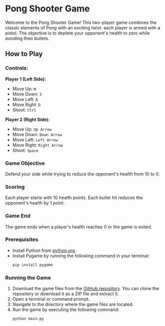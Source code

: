 # Pong Shooter Game

Welcome to the Pong Shooter Game! This two-player game combines the classic elements of Pong with an exciting twist: each player is armed with a pistol. The objective is to deplete your opponent's health to zero while avoiding their bullets.

## How to Play

### Controls:

**Player 1 (Left Side):**  
- Move Up: `W`  
- Move Down: `S`  
- Move Left: `A`  
- Move Right: `D`  
- Shoot: `Ctrl`

**Player 2 (Right Side):**  
- Move Up: `Up Arrow`  
- Move Down: `Down Arrow`
- Move Left: `Left Arrow`
- Move Right: `Right Arrow` 
- Shoot: `Space`

### Game Objective

Defend your side while trying to reduce the opponent's health from 10 to 0.

### Scoring

Each player starts with 10 health points. Each bullet hit reduces the opponent's health by 1 point.

### Game End

The game ends when a player's health reaches 0 or the game is exited.

### Prerequisites

- Install Python from [python.org](https://www.python.org/downloads/).
- Install Pygame by running the following command in your terminal:
  ```bash
  pip install pygame

### Running the Game

1. Download the game files from the [GitHub repository](https://github.com/parkerdonahue/2Player_PistolBattle/tree/main). You can clone the repository or download it as a ZIP file and extract it.
2. Open a terminal or command prompt.
3. Navigate to the directory where the game files are located.
4. Run the game by executing the following command:
   ```bash
   python main.py
